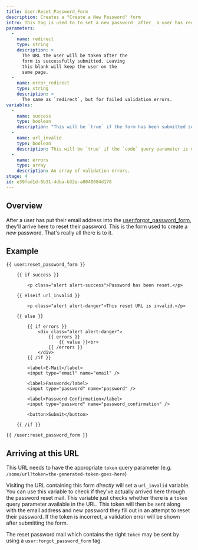 ```yaml
---
title: User:Reset_Password_Form
description: Creates a "Create a New Password" form
intro: This tag is used to to set a new password _after_ a user has received the reset link from the "forgot my password" form.
parameters:
  -
    name: redirect
    type: string
    description: >
      The URL the user will be taken after the
      form is successfully submitted. Leaving
      this blank will keep the user on the
      same page.
  -
    name: error_redirect
    type: string
    description: >
      The same as `redirect`, but for failed validation errors.
variables:
  -
    name: success
    type: boolean
    description: "This will be `true` if the form has been submitted successfully. If you don't use the `redirect` parameter, you can keep your users on the same page and show a success message."
  -
    name: url_invalid
    type: boolean
    description: This will be `true` if the `code` query parameter is missing/incorrect, or if the `user` query parameter is invalid.
  -
    name: errors
    type: array
    description: An array of validation errors.
stage: 4
id: e39fad1d-8b31-4dba-b32e-a0048084d178
---
```

## Overview

After a user has put their email address into the [user:forgot_password_form](/tags/user-forgot_password_form), they'll arrive here to reset their password. This is the form used to create a _new_ password. That's really all there is to it.

## Example

```
{{ user:reset_password_form }}

    {{ if success }}

        <p class="alert alert-success">Password has been reset.</p>

    {{ elseif url_invalid }}

        <p class="alert alert-danger">This reset URL is invalid.</p>

    {{ else }}

        {{ if errors }}
            <div class="alert alert-danger">
                {{ errors }}
                    {{ value }}<br>
                {{ /errors }}
            </div>
        {{ /if }}

        <label>E-Mail</label>
        <input type="email" name="email" />

        <label>Password</label>
        <input type="password" name="password" />

        <label>Password Confirmation</label>
        <input type="password" name="password_confirmation" />

        <button>Submit</button>

    {{ /if }}

{{ /user:reset_password_form }}
```

## Arriving at this URL

This URL needs to have the appropriate `token` query parameter (e.g. `/some/url?token=the-generated-token-goes-here`)

Visiting the URL containing this form _directly_ will set a `url_invalid` variable. You can use this variable to check if they've actually arrived here through the password reset mail. This variable just checks whether there is a `token` query parameter available in the URL. This token will then be sent along with the email address and new password they fill out in an attempt to reset their password. If the token is incorrect, a validation error will be shown after submitting the form.

The reset password mail which contains the right `token` may be sent by using a `user:forgot_password_form` tag.

